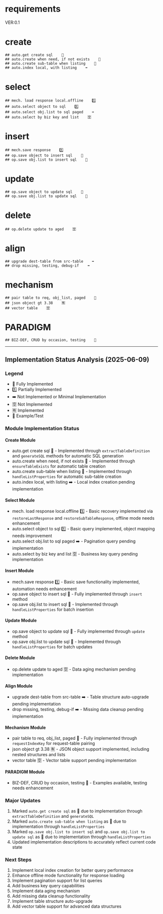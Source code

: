 # requirements
VER:0.1

# create

    ## auto.get create sql    💯
    ## auto.create when need, if not exists    💯
    ## auto.create sub-table when listing    💯
    ## auto.index local, with listing    ➡️

# select

    ## mech. load response local.offline    1️⃣
    ## auto.select object to sql    1️⃣
    ## auto.select obj.list to sql paged    ➡️
    ## auto.select by biz key and list    🈳

# insert

    ## mech.save response    1️⃣
    ## op.save object to insert sql    💯
    ## op.save obj.list to insert sql    💯

# update

    ## op.save object to update sql    💯
    ## op.save obj.list to update sql    💯

# delete

    ## op.delete update to aged    🈳

# align

    ## upgrade dest-table from src-table    ➡️
    ## drop missing, testing, debug-if    ➡️

# mechanism

    ## pair table to req, obj_list, paged    💯
    ## json object gt 3.38    🈶
    ## vector table    🈳

# PARADIGM

    ## BIZ-DEF, CRUD by occasion, testing    🌰

---

## Implementation Status Analysis (2025-06-09)

### Legend
- 💯 Fully Implemented
- 1️⃣ Partially Implemented
- ➡️ Not Implemented or Minimal Implementation
- 🈳 Not Implemented
- 🈶 Implemented
- 🌰 Example/Test

### Module Implementation Status

#### Create Module
- auto.get create sql 💯 - Implemented through `extractTableDefinition` and `generateSQL` methods for automatic SQL generation
- auto.create when need, if not exists 💯 - Implemented through `ensureTableExists` for automatic table creation
- auto.create sub-table when listing 💯 - Implemented through `handleListProperties` for automatic sub-table creation
- auto.index local, with listing ➡️ - Local index creation pending implementation

#### Select Module
- mech. load response local.offline 1️⃣ - Basic recovery implemented via `restoreLastResponse` and `restoreSubTableResponse`, offline mode needs enhancement
- auto.select object to sql 1️⃣ - Basic query implemented, object mapping needs improvement
- auto.select obj.list to sql paged ➡️ - Pagination query pending implementation
- auto.select by biz key and list 🈳 - Business key query pending implementation

#### Insert Module
- mech.save response 1️⃣ - Basic save functionality implemented, automation needs enhancement
- op.save object to insert sql 💯 - Fully implemented through `insert` method
- op.save obj.list to insert sql 💯 - Implemented through `handleListProperties` for batch insertion

#### Update Module
- op.save object to update sql 💯 - Fully implemented through `update` method
- op.save obj.list to update sql 💯 - Implemented through `handleListProperties` for batch updates

#### Delete Module
- op.delete update to aged 🈳 - Data aging mechanism pending implementation

#### Align Module
- upgrade dest-table from src-table ➡️ - Table structure auto-upgrade pending implementation
- drop missing, testing, debug-if ➡️ - Missing data cleanup pending implementation

#### Mechanism Module
- pair table to req, obj_list, paged 💯 - Fully implemented through `requestIndexKey` for request-table pairing
- json object gt 3.38 🈶 - JSON object support implemented, including nested structures and lists
- vector table 🈳 - Vector table support pending implementation

#### PARADIGM Module
- BIZ-DEF, CRUD by occasion, testing 🌰 - Examples available, testing needs enhancement

### Major Updates
1. Marked `auto.get create sql` as 💯 due to implementation through `extractTableDefinition` and `generateSQL`
2. Marked `auto.create sub-table when listing` as 💯 due to implementation through `handleListProperties`
3. Marked `op.save obj.list to insert sql` and `op.save obj.list to update sql` as 💯 due to implementation through `handleListProperties`
4. Updated implementation descriptions to accurately reflect current code state

### Next Steps
1. Implement local index creation for better query performance
2. Enhance offline mode functionality for response loading
3. Implement pagination support for list queries
4. Add business key query capabilities
5. Implement data aging mechanism
6. Add missing data cleanup functionality
7. Implement table structure auto-upgrade
8. Add vector table support for advanced data structures
